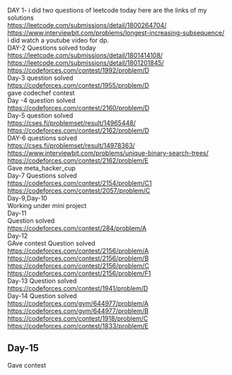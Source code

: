  DAY 1- i did two questions of leetcode today here are the links of my solutions<br>
https://leetcode.com/submissions/detail/1800264704/<br>
https://www.interviewbit.com/problems/longest-increasing-subsequence/<br>
i did watch a youtube video for dp.<br> 
DAY-2 Questions solved today <br>
https://leetcode.com/submissions/detail/1801414108/<br>
https://leetcode.com/submissions/detail/1801201845/<br>
https://codeforces.com/contest/1992/problem/D<br>
Day-3 question solved <br>https://codeforces.com/contest/1955/problem/D<br>
gave codechef contest<br>
Day -4 question solved <br>
https://codeforces.com/contest/2160/problem/D<br>
Day-5 question solved <br>
https://cses.fi/problemset/result/14965448/<br>
https://codeforces.com/contest/2162/problem/D<br>
DAY-6 questions solved<br>
https://cses.fi/problemset/result/14978363/<br>
https://www.interviewbit.com/problems/unique-binary-search-trees/<br>
https://codeforces.com/contest/2162/problem/E<br>
Gave meta_hacker_cup <br>
Day-7 Questions solved<br>
https://codeforces.com/contest/2154/problem/C1<br>
https://codeforces.com/contest/2057/problem/C<br>
Day-9,Day-10 <br>
Working under mini project<br>
Day-11<br>
Question solved<br>
https://codeforces.com/contest/284/problem/A<br>
Day-12<br>
GAve contest
Question solved<br>
https://codeforces.com/contest/2156/problem/A<br>
https://codeforces.com/contest/2156/problem/B<br>
https://codeforces.com/contest/2156/problem/C<br>
https://codeforces.com/contest/2156/problem/F1<br>
Day-13
Question solved<br>
https://codeforces.com/contest/1941/problem/D<br>
Day-14
Question solved<br>
https://codeforces.com/gym/644977/problem/A<br>
https://codeforces.com/gym/644977/problem/B<br>
https://codeforces.com/contest/1918/problem/C<br>
https://codeforces.com/contest/1833/problem/E<br>
## Day-15 <br>
Gave contest 
